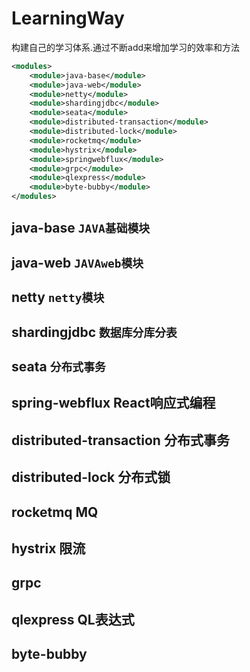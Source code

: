 # LearningWay

构建自己的学习体系.通过不断add来增加学习的效率和方法

```xml
<modules>
    <module>java-base</module>
    <module>java-web</module>
    <module>netty</module>
    <module>shardingjdbc</module>
    <module>seata</module>
    <module>distributed-transaction</module>
    <module>distributed-lock</module>
    <module>rocketmq</module>
    <module>hystrix</module>
    <module>springwebflux</module>
    <module>grpc</module>
    <module>qlexpress</module>
    <module>byte-bubby</module>
</modules>
```

## java-base  `JAVA基础模块`

## java-web  `JAVAweb模块`

## netty `netty模块`

## shardingjdbc `数据库分库分表`

## seata `分布式事务`

## spring-webflux React响应式编程

## distributed-transaction 分布式事务

## distributed-lock 分布式锁

## rocketmq MQ

## hystrix 限流

## grpc

## qlexpress QL表达式

## byte-bubby 


